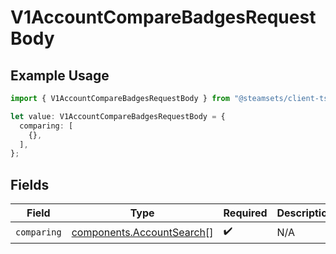 # V1AccountCompareBadgesRequestBody

## Example Usage

```typescript
import { V1AccountCompareBadgesRequestBody } from "@steamsets/client-ts/models/components";

let value: V1AccountCompareBadgesRequestBody = {
  comparing: [
    {},
  ],
};
```

## Fields

| Field                                                                  | Type                                                                   | Required                                                               | Description                                                            |
| ---------------------------------------------------------------------- | ---------------------------------------------------------------------- | ---------------------------------------------------------------------- | ---------------------------------------------------------------------- |
| `comparing`                                                            | [components.AccountSearch](../../models/components/accountsearch.md)[] | :heavy_check_mark:                                                     | N/A                                                                    |